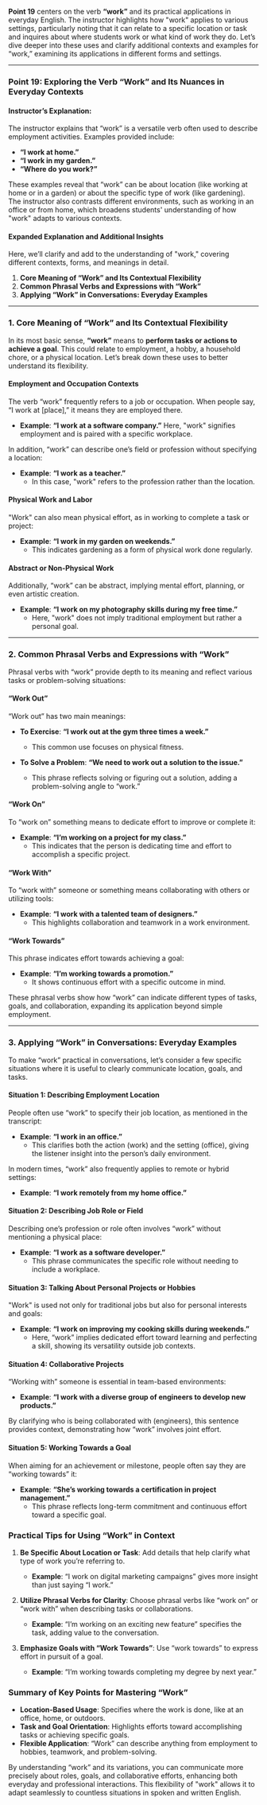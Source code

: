 **Point 19** centers on the verb **“work”** and its practical applications in everyday English. The instructor highlights how "work" applies to various settings, particularly noting that it can relate to a specific location or task and inquires about where students work or what kind of work they do. Let’s dive deeper into these uses and clarify additional contexts and examples for “work,” examining its applications in different forms and settings.

---

### **Point 19: Exploring the Verb “Work” and Its Nuances in Everyday Contexts**

#### **Instructor’s Explanation**:
The instructor explains that “work” is a versatile verb often used to describe employment activities. Examples provided include:
- **“I work at home.”**
- **“I work in my garden.”**
- **“Where do you work?”**

These examples reveal that “work” can be about location (like working at home or in a garden) or about the specific type of work (like gardening). The instructor also contrasts different environments, such as working in an office or from home, which broadens students' understanding of how "work" adapts to various contexts.

#### **Expanded Explanation and Additional Insights**

Here, we’ll clarify and add to the understanding of "work," covering different contexts, forms, and meanings in detail.

1. **Core Meaning of “Work” and Its Contextual Flexibility**
2. **Common Phrasal Verbs and Expressions with “Work”**
3. **Applying “Work” in Conversations: Everyday Examples**

---

### **1. Core Meaning of “Work” and Its Contextual Flexibility**

In its most basic sense, **“work”** means to **perform tasks or actions to achieve a goal**. This could relate to employment, a hobby, a household chore, or a physical location. Let’s break down these uses to better understand its flexibility.

#### **Employment and Occupation Contexts**
The verb “work” frequently refers to a job or occupation. When people say, “I work at [place],” it means they are employed there.
- **Example**: **“I work at a software company.”** Here, "work" signifies employment and is paired with a specific workplace.

In addition, “work” can describe one’s field or profession without specifying a location:
- **Example**: **“I work as a teacher.”**
  - In this case, "work" refers to the profession rather than the location.

#### **Physical Work and Labor**
"Work" can also mean physical effort, as in working to complete a task or project:
- **Example**: **“I work in my garden on weekends.”**
  - This indicates gardening as a form of physical work done regularly.

#### **Abstract or Non-Physical Work**
Additionally, “work” can be abstract, implying mental effort, planning, or even artistic creation.
- **Example**: **“I work on my photography skills during my free time.”**
  - Here, "work" does not imply traditional employment but rather a personal goal.

---

### **2. Common Phrasal Verbs and Expressions with “Work”**

Phrasal verbs with “work” provide depth to its meaning and reflect various tasks or problem-solving situations:

#### **“Work Out”**
“Work out” has two main meanings:
- **To Exercise**: **“I work out at the gym three times a week.”**
  - This common use focuses on physical fitness.
  
- **To Solve a Problem**: **“We need to work out a solution to the issue.”**
  - This phrase reflects solving or figuring out a solution, adding a problem-solving angle to “work.”

#### **“Work On”**
To “work on” something means to dedicate effort to improve or complete it:
- **Example**: **“I’m working on a project for my class.”**
  - This indicates that the person is dedicating time and effort to accomplish a specific project.

#### **“Work With”**
To “work with” someone or something means collaborating with others or utilizing tools:
- **Example**: **“I work with a talented team of designers.”**
  - This highlights collaboration and teamwork in a work environment.

#### **“Work Towards”**
This phrase indicates effort towards achieving a goal:
- **Example**: **“I’m working towards a promotion.”**
  - It shows continuous effort with a specific outcome in mind.

These phrasal verbs show how “work” can indicate different types of tasks, goals, and collaboration, expanding its application beyond simple employment.

---

### **3. Applying “Work” in Conversations: Everyday Examples**

To make “work” practical in conversations, let’s consider a few specific situations where it is useful to clearly communicate location, goals, and tasks.

#### **Situation 1: Describing Employment Location**
People often use “work” to specify their job location, as mentioned in the transcript:
- **Example**: **“I work in an office.”**
  - This clarifies both the action (work) and the setting (office), giving the listener insight into the person’s daily environment.

In modern times, “work” also frequently applies to remote or hybrid settings:
- **Example**: **“I work remotely from my home office.”**

#### **Situation 2: Describing Job Role or Field**
Describing one’s profession or role often involves “work” without mentioning a physical place:
- **Example**: **“I work as a software developer.”**
  - This phrase communicates the specific role without needing to include a workplace.

#### **Situation 3: Talking About Personal Projects or Hobbies**
"Work" is used not only for traditional jobs but also for personal interests and goals:
- **Example**: **“I work on improving my cooking skills during weekends.”**
  - Here, “work” implies dedicated effort toward learning and perfecting a skill, showing its versatility outside job contexts.

#### **Situation 4: Collaborative Projects**
“Working with” someone is essential in team-based environments:
- **Example**: **“I work with a diverse group of engineers to develop new products.”**

By clarifying who is being collaborated with (engineers), this sentence provides context, demonstrating how “work” involves joint effort.

#### **Situation 5: Working Towards a Goal**
When aiming for an achievement or milestone, people often say they are “working towards” it:
- **Example**: **“She’s working towards a certification in project management.”**
  - This phrase reflects long-term commitment and continuous effort toward a specific goal.

### **Practical Tips for Using “Work” in Context**

1. **Be Specific About Location or Task**: Add details that help clarify what type of work you’re referring to.
   - **Example**: “I work on digital marketing campaigns” gives more insight than just saying “I work.”

2. **Utilize Phrasal Verbs for Clarity**: Choose phrasal verbs like “work on” or “work with” when describing tasks or collaborations.
   - **Example**: “I’m working on an exciting new feature” specifies the task, adding value to the conversation.

3. **Emphasize Goals with “Work Towards”**: Use “work towards” to express effort in pursuit of a goal.
   - **Example**: “I’m working towards completing my degree by next year.”

### **Summary of Key Points for Mastering “Work”**

- **Location-Based Usage**: Specifies where the work is done, like at an office, home, or outdoors.
- **Task and Goal Orientation**: Highlights efforts toward accomplishing tasks or achieving specific goals.
- **Flexible Application**: “Work” can describe anything from employment to hobbies, teamwork, and problem-solving.

By understanding “work” and its variations, you can communicate more precisely about roles, goals, and collaborative efforts, enhancing both everyday and professional interactions. This flexibility of "work" allows it to adapt seamlessly to countless situations in spoken and written English.